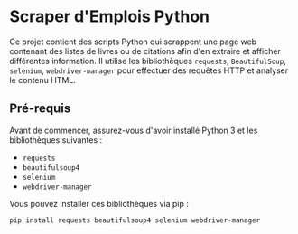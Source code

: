 # Scraper d'Emplois Python

Ce projet contient des scripts Python qui scrappent une page web contenant des listes de livres ou de citations afin d'en extraire et afficher différentes information. Il utilise les bibliothèques `requests`, `BeautifulSoup`, `selenium`, `webdriver-manager` pour effectuer des requêtes HTTP et analyser le contenu HTML.


## Pré-requis

Avant de commencer, assurez-vous d'avoir installé Python 3 et les bibliothèques suivantes :

- `requests`
- `beautifulsoup4`
- `selenium`
- `webdriver-manager`

Vous pouvez installer ces bibliothèques via pip :

```bash
pip install requests beautifulsoup4 selenium webdriver-manager
